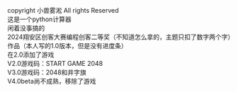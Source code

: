 copyright 小兽雾淞 All rights Reserved  
这是一个python计算器  
闲着没事搞的  
2024翔安区创客大赛编程创客二等奖（不知道怎么拿的，主题只扣了数字两个字）作品（本人写的1.0版本，但是没有进度条）  
在2.0添加了游戏  
V2.0游戏码：START GAME 2048  
V3.0游戏码：2048和井字旗  
V4.0beta尚不成熟，移除了游戏  
